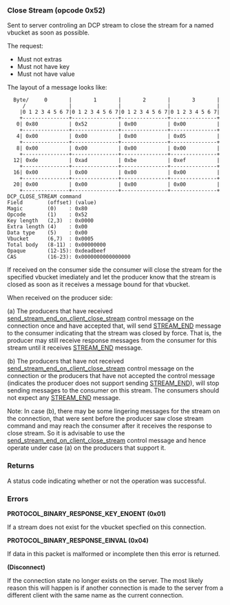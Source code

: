### Close Stream (opcode 0x52)

Sent to server controling an DCP stream to close the stream for a named vbucket as soon as possible.

The request:
* Must not extras
* Must not have key
* Must not have value

The layout of a message looks like:

      Byte/     0       |       1       |       2       |       3       |
         /              |               |               |               |
        |0 1 2 3 4 5 6 7|0 1 2 3 4 5 6 7|0 1 2 3 4 5 6 7|0 1 2 3 4 5 6 7|
        +---------------+---------------+---------------+---------------+
       0| 0x80          | 0x52          | 0x00          | 0x00          |
        +---------------+---------------+---------------+---------------+
       4| 0x00          | 0x00          | 0x00          | 0x05          |
        +---------------+---------------+---------------+---------------+
       8| 0x00          | 0x00          | 0x00          | 0x00          |
        +---------------+---------------+---------------+---------------+
      12| 0xde          | 0xad          | 0xbe          | 0xef          |
        +---------------+---------------+---------------+---------------+
      16| 0x00          | 0x00          | 0x00          | 0x00          |
        +---------------+---------------+---------------+---------------+
      20| 0x00          | 0x00          | 0x00          | 0x00          |
        +---------------+---------------+---------------+---------------+
    DCP_CLOSE_STREAM command
    Field        (offset) (value)
    Magic        (0)    : 0x80
    Opcode       (1)    : 0x52
    Key length   (2,3)  : 0x0000
    Extra length (4)    : 0x00
    Data type    (5)    : 0x00
    Vbucket      (6,7)  : 0x0005
    Total body   (8-11) : 0x00000000
    Opaque       (12-15): 0xdeadbeef
    CAS          (16-23): 0x0000000000000000

If received on the consumer side the consumer will close the stream for the specified vbucket imediately and let the producer know that the stream is closed as soon as it receives a message bound for that vbucket.

When received on the producer side:

(a) The producers that have received [send_stream_end_on_client_close_stream](./control.md) control message on the connection once and have accepted that, will send [STREAM_END](./stream-end.md) message to the consumer indicating that the stream was closed by force. That is, the producer may still receive response messages from the consumer for this stream until it receives [STREAM_END](./stream-end.md) message.

(b) The producers that have not received [send_stream_end_on_client_close_stream](./control.md) control message on the connection or the producers that have not accepted the control message (indicates the producer does not support sending [STREAM_END](./stream-end.md)), will stop sending messages to the consumer on this stream. The consumers should not expect any [STREAM_END](./stream-end.md) message.

Note: In case (b), there may be some lingering messages for the stream on the connection, that were sent before the producer saw close stream command and may reach the consumer after it receives the response to close stream. So it is advisable to use the [send_stream_end_on_client_close_stream](./control.md) control message and hence operate under case (a) on the producers that support it.
 
### Returns

A status code indicating whether or not the operation was successful.

### Errors

**PROTOCOL_BINARY_RESPONSE_KEY_ENOENT (0x01)**

If a stream does not exist for the vbucket specfied on this connection.

**PROTOCOL_BINARY_RESPONSE_EINVAL (0x04)**

If data in this packet is malformed or incomplete then this error is returned.

**(Disconnect)**

If the connection state no longer exists on the server. The most likely reason this will happen is if another connection is made to the server from a different client with the same name as the current connection.
